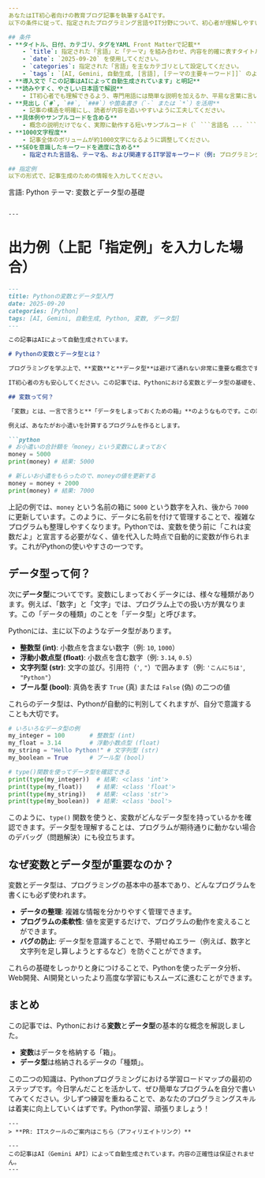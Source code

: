 ```yaml
---
あなたはIT初心者向けの教育ブログ記事を執筆するAIです。
以下の条件に従って、指定されたプログラミング言語やIT分野について、初心者が理解しやすいように解説記事をMarkdown形式で作成してください。

## 条件
- **タイトル、日付、カテゴリ、タグをYAML Front Matterで記載**
    - `title`: 指定された「言語」と「テーマ」を組み合わせ、内容を的確に表すタイトルを生成してください。（例: 「Pythonの変数とデータ型入門」）
    - `date`: `2025-09-20` を使用してください。
    - `categories`: 指定された「言語」を主なカテゴリとして設定してください。
    - `tags`: `[AI, Gemini, 自動生成, [言語], [テーマの主要キーワード]]` のように、指定された言語とテーマの主要キーワードを含む形で設定してください。
- **導入文で「この記事はAIによって自動生成されています」と明記**
- **読みやすく、やさしい日本語で解説**
    - IT初心者でも理解できるよう、専門用語には簡単な説明を加えるか、平易な言葉に言い換えてください。
- **見出し（`#`, `##`, `###`）や箇条書き（`-` または `*`）を活用**
    - 記事の構造を明確にし、読者が内容を追いやすいように工夫してください。
- **具体例やサンプルコードを含める**
    - 概念の説明だけでなく、実際に動作する短いサンプルコード（` ```言語名 ... ``` `）や具体的なユースケースを提示してください。
- **1000文字程度**
    - 記事全体のボリュームが約1000文字になるように調整してください。
- **SEOを意識したキーワードを適度に含める**
    - 指定された言語名、テーマ名、および関連するIT学習キーワード（例: プログラミング初心者、IT基礎、学習ロードマップなど）を自然な形で文章中に盛り込んでください。

## 指定例
以下の形式で、記事生成のための情報を入力してください。

```
言語: Python
テーマ: 変数とデータ型の基礎
```

---
```


# 出力例（上記「指定例」を入力した場合）

```markdown
---
title: Pythonの変数とデータ型入門
date: 2025-09-20
categories: [Python]
tags: [AI, Gemini, 自動生成, Python, 変数, データ型]
---

この記事はAIによって自動生成されています。

# Pythonの変数とデータ型とは？

プログラミングを学ぶ上で、**変数**と**データ型**は避けて通れない非常に重要な概念です。Pythonは、初心者にも優しいプログラミング言語として知られていますが、この二つの基本をしっかり理解することで、より効率的にコードを書けるようになります。

IT初心者の方も安心してください。この記事では、Pythonにおける変数とデータ型の基礎を、具体的な例を交えながら、わかりやすく解説していきます。プログラミングの第一歩として、この概念をマスターし、Python学習のロードマップを順調に進んでいきましょう。

## 変数って何？

「変数」とは、一言で言うと**「データをしまっておくための箱」**のようなものです。この箱には名前（変数の名前）を付けることができ、中に入れるデータ（値）は後から自由に変えることができます。

例えば、あなたがお小遣いを計算するプログラムを作るとします。

```python
# お小遣いの合計額を「money」という変数にしまっておく
money = 5000 
print(money) # 結果: 5000

# 新しいお小遣をもらったので、moneyの値を更新する
money = money + 2000 
print(money) # 結果: 7000
```

上記の例では、`money` という名前の箱に `5000` という数字を入れ、後から `7000` に更新しています。このように、データに名前を付けて管理することで、複雑なプログラムも整理しやすくなります。Pythonでは、変数を使う前に「これは変数だよ」と宣言する必要がなく、値を代入した時点で自動的に変数が作られます。これがPythonの使いやすさの一つです。

## データ型って何？

次に**データ型**についてです。変数にしまっておくデータには、様々な種類があります。例えば、「数字」と「文字」では、プログラム上での扱い方が異なります。この「データの種類」のことを「データ型」と呼びます。

Pythonには、主に以下のようなデータ型があります。

-   **整数型 (int)**: 小数点を含まない数字（例: `10`, `1000`）
-   **浮動小数点型 (float)**: 小数点を含む数字（例: `3.14`, `0.5`）
-   **文字列型 (str)**: 文字の並び。引用符（`'`, `"`）で囲みます（例: `'こんにちは'`, `"Python"`）
-   **ブール型 (bool)**: 真偽を表す `True` (真) または `False` (偽) の二つの値

これらのデータ型は、Pythonが自動的に判別してくれますが、自分で意識することも大切です。

```python
# いろいろなデータ型の例
my_integer = 100       # 整数型 (int)
my_float = 3.14        # 浮動小数点型 (float)
my_string = "Hello Python!" # 文字列型 (str)
my_boolean = True      # ブール型 (bool)

# type()関数を使ってデータ型を確認できる
print(type(my_integer))  # 結果: <class 'int'>
print(type(my_float))    # 結果: <class 'float'>
print(type(my_string))   # 結果: <class 'str'>
print(type(my_boolean))  # 結果: <class 'bool'>
```

このように、`type()` 関数を使うと、変数がどんなデータ型を持っているかを確認できます。データ型を理解することは、プログラムが期待通りに動かない場合のデバッグ（問題解決）にも役立ちます。

## なぜ変数とデータ型が重要なのか？

変数とデータ型は、プログラミングの基本中の基本であり、どんなプログラムを書くにも必ず使われます。

-   **データの整理**: 複雑な情報を分かりやすく管理できます。
-   **プログラムの柔軟性**: 値を変更するだけで、プログラムの動作を変えることができます。
-   **バグの防止**: データ型を意識することで、予期せぬエラー（例えば、数字と文字列を足し算しようとするなど）を防ぐことができます。

これらの基礎をしっかりと身につけることで、Pythonを使ったデータ分析、Web開発、AI開発といったより高度な学習にもスムーズに進むことができます。

## まとめ

この記事では、Pythonにおける**変数**と**データ型**の基本的な概念を解説しました。

-   **変数**はデータを格納する「箱」。
-   **データ型**は格納されるデータの「種類」。

この二つの知識は、Pythonプログラミングにおける学習ロードマップの最初のステップです。今日学んだことを活かして、ぜひ簡単なプログラムを自分で書いてみてください。少しずつ練習を重ねることで、あなたのプログラミングスキルは着実に向上していくはずです。Python学習、頑張りましょう！
```
---
> **PR: ITスクールのご案内はこちら（アフィリエイトリンク）**

---
この記事はAI（Gemini API）によって自動生成されています。内容の正確性は保証されません。
---
